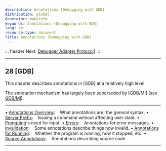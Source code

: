 ```yaml
---
description: Annotations (Debugging with GDB)
distribution: global
Generator: makeinfo
keywords: Annotations (Debugging with GDB)
lang: en
resource-type: document
title: Annotations (Debugging with GDB)
---
```

::: header
Next: [Debugger Adapter Protocol](Debugger-Adapter-Protocol.html#Debugger-Adapter-Protocol)]
:::

---

## 28 [GDB]

This chapter describes annotations in [GDB] at a relatively high level.

The annotation mechanism has largely been superseded by [GDB/MI] (see [GDB/MI](GDB_002fMI.html#GDB_002fMI)).

---

• [Annotations Overview](Annotations-Overview.html#Annotations-Overview):                 What annotations are; the general syntax.
• [Server Prefix](Server-Prefix.html#Server-Prefix):                                      Issuing a command without affecting user state.
• [Prompting](Prompting.html#Prompting)'s need for input.
• [Errors](Errors.html#Errors):                                                           Annotations for error messages.
• [Invalidation](Invalidation.html#Invalidation):                                         Some annotations describe things now invalid.
• [Annotations for Running](Annotations-for-Running.html#Annotations-for-Running):        Whether the program is running, how it stopped, etc.
• [Source Annotations](Source-Annotations.html#Source-Annotations):                       Annotations describing source code.

---
